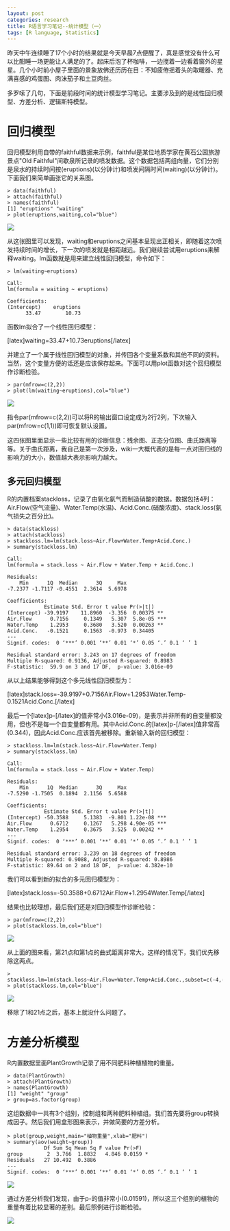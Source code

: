 ```yaml
---
layout: post
categories: research
title: R语言学习笔记--统计模型（一）
tags: [R language, Statistics]
---
```


昨天中午连续睡了17个小时的结果就是今天早晨7点便醒了，真是感觉没有什么可以比酣睡一场更能让人满足的了。起床后泡了杯咖啡，一边搅着一边看着窗外的星星。几个小时前小屋子里面的景象放佛还历历在目：不知疲倦摇着头的取暖器、充满喜感的鸡蛋图、肉沫茄子和土豆肉丝。

多罗嗦了几句，下面是前段时间的统计模型学习笔记。主要涉及到的是线性回归模型、方差分析、逻辑斯特模型。

# 回归模型
回归模型利用自带的faithful数据来示例，faithful是某位地质学家在黄石公园旅游景点"Old Faithful"间歇泉所记录的喷发数据。这个数据包括两组向量，它们分别是泉水的持续时间按(eruptions)(以分钟计)和喷发间隔时间(waiting)(以分钟计)。下面我们来简单画张它的关系图。
    
    > data(faithful)
    > attach(faithful)
    > names(faithful)
    [1] "eruptions" "waiting"
    > plot(eruptions,waiting,col="blue")

[![](http://panda0411.com/wordpress/wp-content/uploads/2012/02/eruptionwaiting.png)](http://panda0411.com/wordpress/wp-content/uploads/2012/02/eruptionwaiting.png)

从这张图里可以发现，waiting和eruptions之间基本呈现出正相关，即随着这次喷发持续时间的增长，下一次的喷发就是相距越远。我们继续尝试用eruptions来解释waiting。lm函数就是用来建立线性回归模型，命令如下：
   
    > lm(waiting~eruptions)
    
    Call:
    lm(formula = waiting ~ eruptions)
    
    Coefficients:
    (Intercept)    eruptions
          33.47        10.73

函数lm拟合了一个线性回归模型：

[latex]waiting=33.47+10.73eruptions[/latex]

并建立了一个属于线性回归模型的对象，并传回各个变量系数和其他不同的资料。当然，这个变量方便的话还是应该保存起来。下面可以用plot函数对这个回归模型作诊断检验。
    
    > par(mfrow=c(2,2))
    > plot(lm(waiting~eruptions),col="blue")

[![](http://panda0411.com/wordpress/wp-content/uploads/2012/02/faithful.lm_.png)](http://panda0411.com/wordpress/wp-content/uploads/2012/02/faithful.lm_.png)

指令par(mfrow=c(2,2))可以将R的输出窗口设定成为2行2列，下次输入par(mfrow=c(1,1))即可恢复默认设置。

这四张图里面显示一些比较有用的诊断信息：残余图、正态分位图、曲氏距离等等。关于曲氏距离，我自己是第一次涉及，wiki一大概代表的是每一点对回归线的影响力的大小，数值越大表示影响力越大。

## 多元回归模型
R的内置档案stackloss，记录了由氧化氨气而制造硝酸的数据。数据包括4列：Air.Flow(空气流量)、Water.Temp(水温)、Acid.Conc.(硝酸浓度)、stack.loss(氨气损失之百分比)。
  
    > data(stackloss)
    > attach(stackloss)
    > stackloss.lm=lm(stack.loss~Air.Flow+Water.Temp+Acid.Conc.)
    > summary(stackloss.lm)
    
    Call:
    lm(formula = stack.loss ~ Air.Flow + Water.Temp + Acid.Conc.)
    
    Residuals:
        Min      1Q  Median      3Q     Max
    -7.2377 -1.7117 -0.4551  2.3614  5.6978 
    
    Coefficients:
                Estimate Std. Error t value Pr(>|t|)
    (Intercept) -39.9197    11.8960  -3.356  0.00375 **
    Air.Flow      0.7156     0.1349   5.307  5.8e-05 ***
    Water.Temp    1.2953     0.3680   3.520  0.00263 **
    Acid.Conc.   -0.1521     0.1563  -0.973  0.34405
    ---
    Signif. codes:  0 ‘***’ 0.001 ‘**’ 0.01 ‘*’ 0.05 ‘.’ 0.1 ‘ ’ 1 
    
    Residual standard error: 3.243 on 17 degrees of freedom
    Multiple R-squared: 0.9136,	Adjusted R-squared: 0.8983
    F-statistic:  59.9 on 3 and 17 DF,  p-value: 3.016e-09

从以上结果能够得到这个多元线性回归模型为：

[latex]stack.loss=-39.9197+0.7156Air.Flow+1.2953Water.Temp-0.1521Acid.Conc.[/latex]

最后一个[latex]p-[/latex]的值非常小(3.016e-09)，是表示并非所有的自变量都没用，但也不是每一个自变量都有用。其中Acid.Conc.的[latex]p-[/latex]值非常高(0.344)，因此Acid.Conc.应该首先被移除。重新输入新的回归模型：

    > stackloss.lm=lm(stack.loss~Air.Flow+Water.Temp)
    > summary(stackloss.lm)
    
    Call:
    lm(formula = stack.loss ~ Air.Flow + Water.Temp)
    
    Residuals:
        Min      1Q  Median      3Q     Max
    -7.5290 -1.7505  0.1894  2.1156  5.6588 
    
    Coefficients:
                Estimate Std. Error t value Pr(>|t|)
    (Intercept) -50.3588     5.1383  -9.801 1.22e-08 ***
    Air.Flow      0.6712     0.1267   5.298 4.90e-05 ***
    Water.Temp    1.2954     0.3675   3.525  0.00242 **
    ---
    Signif. codes:  0 ‘***’ 0.001 ‘**’ 0.01 ‘*’ 0.05 ‘.’ 0.1 ‘ ’ 1 
    
    Residual standard error: 3.239 on 18 degrees of freedom
    Multiple R-squared: 0.9088,	Adjusted R-squared: 0.8986
    F-statistic: 89.64 on 2 and 18 DF,  p-value: 4.382e-10

我们可以看到新的拟合的多元回归模型为：

[latex]stack.loss=-50.3588+0.6712Air.Flow+1.2954Water.Temp[/latex]

结果也比较理想，最后我们还是对回归模型作诊断检验：
    
    > par(mfrow=c(2,2))
    > plot(stackloss.lm,col="blue")

[![](http://panda0411.com/wordpress/wp-content/uploads/2012/02/stackloss.lm_.png)](http://panda0411.com/wordpress/wp-content/uploads/2012/02/stackloss.lm_.png)

从上面的图来看，第21点和第1点的曲式距离非常大。这样的情况下，我们优先移除这两点。

    > stackloss.lm=lm(stack.loss~Air.Flow+Water.Temp+Acid.Conc.,subset=c(-4,-21))
    > plot(stackloss.lm,col="blue")

[![](http://panda0411.com/wordpress/wp-content/uploads/2012/02/Rplot.png)](http://panda0411.com/wordpress/wp-content/uploads/2012/02/Rplot.png)

移除了1和21点之后，基本上就没什么问题了。

# 方差分析模型
R内置数据里面PlantGrowth记录了用不同肥料种植植物的重量。

    > data(PlantGrowth)
    > attach(PlantGrowth)
    > names(PlantGrowth)
    [1] "weight" "group" 
    > group=as.factor(group)

这组数据中一共有3个组别，控制组和两种肥料种植组。我们首先要将group转换成因子。然后我们用盒形图来表示，并做简要的方差分析。

    > plot(group,weight,main="植物重量",xlab="肥料")
    > summary(aov(weight~group))
                Df Sum Sq Mean Sq F value Pr(>F)  
    group        2  3.766  1.8832   4.846 0.0159 *
    Residuals   27 10.492  0.3886                 
    ---
    Signif. codes:  0 ‘***’ 0.001 ‘**’ 0.01 ‘*’ 0.05 ‘.’ 0.1 ‘ ’ 1

[![](http://panda0411.com/wordpress/wp-content/uploads/2012/02/植物重量.png)](http://panda0411.com/wordpress/wp-content/uploads/2012/02/植物重量.png)

通过方差分析我们发现，由于p-的值非常小(0.01591)，所以这三个组别的植物的重量有着比较显著的差别。最后照例进行诊断检验。

[![](http://panda0411.com/wordpress/wp-content/uploads/2012/02/植物重量，方差.png)](http://panda0411.com/wordpress/wp-content/uploads/2012/02/植物重量，方差.png)